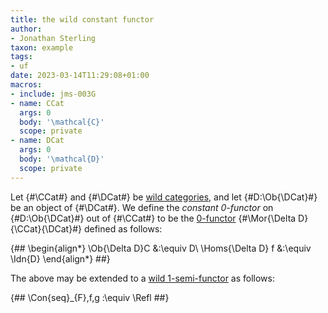 ```yaml
---
title: the wild constant functor
author:
- Jonathan Sterling
taxon: example
tags:
- uf
date: 2023-03-14T11:29:08+01:00
macros:
- include: jms-003G
- name: CCat
  args: 0
  body: '\mathcal{C}'
  scope: private
- name: DCat
  args: 0
  body: '\mathcal{D}'
  scope: private
---
```


Let {#\CCat#} and {#\DCat#} be [wild categories](jms-0037), and let {#D:\Ob{\DCat}#} be an object of {#\DCat#}. We define the *constant 0-functor* on {#D:\Ob{\DCat}#} out of {#\CCat#} to be the [0-functor](jms-0038) {#\Mor{\Delta D}{\CCat}{\DCat}#} defined as follows:

{##
\begin{align*}
\Ob{\Delta D}C &:\equiv D\\
\Homs{\Delta D} f &:\equiv \Idn{D}
\end{align*}
##}

The above may be extended to a [wild 1-semi-functor](jms-003F) as follows:

{##
\Con{seq}_{F}\,f\,g :\equiv \Refl
##}